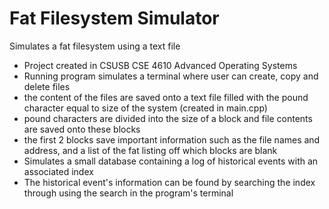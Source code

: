 # Fat Filesystem Simulator
 Simulates a fat filesystem using a text file

- Project created in CSUSB CSE 4610 Advanced Operating Systems
- Running program simulates a terminal where user can create, copy
 and delete files
- the content of the files are saved onto a text file filled with the pound character equal to size of the system (created in main.cpp)
- pound characters are divided into the size of a block and file contents are saved onto these blocks
- the first 2 blocks save important information such as the file names and address, and a list of the fat listing off which blocks are blank
- Simulates a small database containing a log of historical events with an associated index
- The historical event's information can be found by searching the index through using the search in the program's terminal